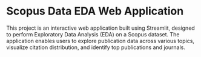 # Scopus Data EDA Web Application

This project is an interactive web application built using Streamlit, designed to perform Exploratory Data Analysis (EDA) on a Scopus dataset. The application enables users to explore publication data across various topics, visualize citation distribution, and identify top publications and journals.

